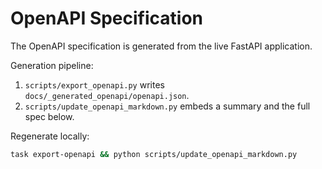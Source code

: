 # OpenAPI Specification

The OpenAPI specification is generated from the live FastAPI application.

Generation pipeline:

1. `scripts/export_openapi.py` writes `docs/_generated_openapi/openapi.json`.
2. `scripts/update_openapi_markdown.py` embeds a summary and the full spec below.

Regenerate locally:

```bash
task export-openapi && python scripts/update_openapi_markdown.py
```

<!-- OPENAPI:BEGIN -->
<!-- (content injected by update_openapi_markdown.py) -->
<!-- OPENAPI:END -->

